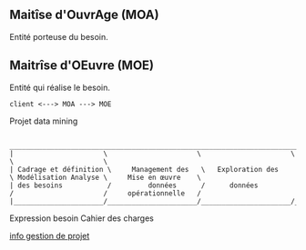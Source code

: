 ## Maitîse d'OuvrAge (MOA)

Entité porteuse du besoin.

## Maitrîse d'OEuvre (MOE)

Entité qui réalise le besoin.

```
client <---> MOA ---> MOE 
```

Projet data mining

```
 _________________________________________________________________________________________________________________
|                      \                      \                      \                      \                      \
| Cadrage et définition \     Management des   \   Exploration des    \ Modélisation Analyse \     Mise en œuvre    \
| des besoins           /         données      /      données         /                      /     opérationnelle   /
|______________________/______________________/______________________/______________________/______________________/
```

Expression besoin
Cahier des charges

[info gestion de projet](https://methodo-projet.fr/modeles-de-documents-de-gestion-de-projet/)
